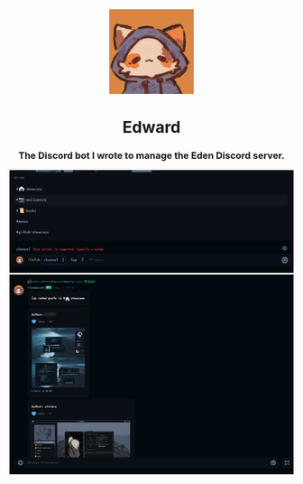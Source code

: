 <div align="center">
    <img src="./assets/rhbot.png" width=150, height=150 />
</div>

<h1 align='center'> Edward </h1>

<div align="center">
    <h3> The Discord bot I wrote to manage the Eden Discord server. </h2>
</div>

<div align="center">
    <img src="./assets/show1.png" />
    <img src="./assets/show2.png" />
</div>
